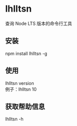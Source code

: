 # lhlltsn

查询 Node LTS 版本的命令行工具
## 安装
npm install lhlltsn -g
## 使用
lhlltsn version<br>
例子：lhlltsn 10

##  获取帮助信息
lhlltsn -h 